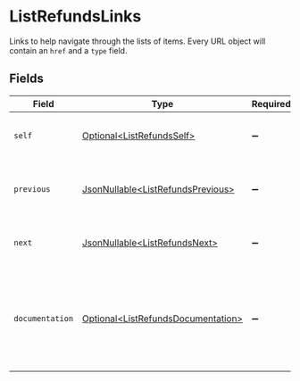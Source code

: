 # ListRefundsLinks

Links to help navigate through the lists of items. Every URL object will contain an `href` and a `type` field.


## Fields

| Field                                                                                      | Type                                                                                       | Required                                                                                   | Description                                                                                |
| ------------------------------------------------------------------------------------------ | ------------------------------------------------------------------------------------------ | ------------------------------------------------------------------------------------------ | ------------------------------------------------------------------------------------------ |
| `self`                                                                                     | [Optional\<ListRefundsSelf>](../../models/operations/ListRefundsSelf.md)                   | :heavy_minus_sign:                                                                         | The URL to the current set of items.                                                       |
| `previous`                                                                                 | [JsonNullable\<ListRefundsPrevious>](../../models/operations/ListRefundsPrevious.md)       | :heavy_minus_sign:                                                                         | The previous set of items, if available.                                                   |
| `next`                                                                                     | [JsonNullable\<ListRefundsNext>](../../models/operations/ListRefundsNext.md)               | :heavy_minus_sign:                                                                         | The next set of items, if available.                                                       |
| `documentation`                                                                            | [Optional\<ListRefundsDocumentation>](../../models/operations/ListRefundsDocumentation.md) | :heavy_minus_sign:                                                                         | In v2 endpoints, URLs are commonly represented as objects with an `href` and `type` field. |